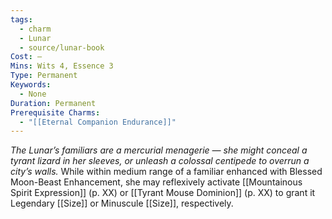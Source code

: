 ```yaml
---
tags:
  - charm
  - Lunar
  - source/lunar-book
Cost: —
Mins: Wits 4, Essence 3
Type: Permanent
Keywords:
  - None
Duration: Permanent
Prerequisite Charms:
  - "[[Eternal Companion Endurance]]"
---
```

*The Lunar’s familiars are a mercurial menagerie — she might conceal a tyrant lizard in her sleeves, or unleash a colossal centipede to overrun a city’s walls.*
While within medium range of a familiar enhanced with Blessed Moon-Beast Enhancement, she may reflexively activate [[Mountainous Spirit Expression]] (p. XX) or [[Tyrant Mouse Dominion]] (p. XX) to grant it Legendary [[Size]] or Minuscule [[Size]], respectively.